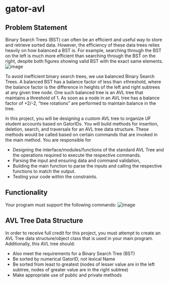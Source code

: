 # gator-avl

## Problem Statement

Binary Search Trees (BST) can often be an efficient and useful way to store and retrieve sorted data. However, the efficiency of these data trees relies heavily on how balanced a BST is. For example, searching through the BST on the left is much more efficient than searching through the BST on the right, despite both figures showing valid BST with the exact same elements.  
![image](https://github.com/gab-conde/gator-avl/assets/108101811/2219e6e6-e137-4de5-8819-ab74fcb877cb)  

To avoid inefficient binary search trees, we use balanced Binary Search Trees.  A balanced BST has a balance factor of less than ±threshold, where the balance factor is the difference in heights of the left and right subtrees at any given tree node. One such balanced tree is an AVL tree that maintains a threshold of 1. As soon as a node in an AVL tree has a balance factor of +2/-2, “tree rotations” are performed to maintain balance in the tree.  

In this project, you will be designing a custom AVL tree to organize UF student accounts based on GatorIDs. You will build methods for insertion, deletion, search, and traversals for an AVL tree data structure. These methods would be called based on certain commands that are invoked in the main method. You are responsible for 
- Designing the interface/modules/functions of the standard AVL Tree and the operations required to execute the respective commands.
- Parsing the input and ensuring data and command validation,
- Building the main function to parse the inputs and calling the respective functions to match the output.
- Testing your code within the constraints.

## Functionality

Your program must support the following commands: 
![image](https://github.com/gab-conde/gator-avl/assets/108101811/ac898908-5b9a-45c4-ae35-8cd591812b71)

## AVL Tree Data Structure

In order to receive full credit for this project, you must attempt to create an AVL Tree data structure/object class that is used in your main program. Additionally, this AVL tree should:
- Also meet the requirements for a Binary Search Tree (BST)
- Be sorted by numerical GatorID, not lexical Name
- Be sorted from least to greatest (nodes of lesser value are in the left subtree, nodes of greater value are in the right subtree)
- Make appropriate use of public and private methods
